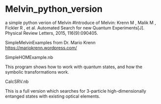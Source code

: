 # Melvin_python_version
a simple python verion of Melvin
#Introduce of Melvin:
Krenn M , Malik M , Fickler R , et al. Automated Search for new Quantum Experiments[J]. Physical Review Letters, 2015, 116(9):090405.


SimpleMelvinExamples from Dr. Mario Krenn 
https://mariokrenn.wordpress.com/

SimpleHOMExample.nb

This program shows how to work with quantum states, and how the symbolic transformations work.

CalcSRV.nb

This is a full version which searches for 3-particle high-dimensionally entanged states with existing optical elements.

